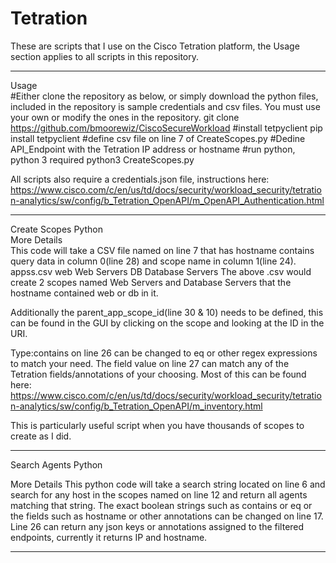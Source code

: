 # Tetration
These are scripts that I use on the Cisco Tetration platform, the Usage section applies to all scripts in this repository.

------------------------------------------------------------------------------------------------------------------------------
Usage  
#Either clone the repository as below, or simply download the python files, included in the repository is sample credentials and csv files. You must use your own or modify the ones in the repository. 
git clone https://github.com/bmoorewiz/CiscoSecureWorkload
#install tetpyclient
pip install tetpyclient
#define csv file on line 7 of CreateScopes.py
#Dedine API_Endpoint with the Tetration IP address or hostname
#run python, python 3 required
python3 CreateScopes.py

All scripts also require a credentials.json file, instructions here: https://www.cisco.com/c/en/us/td/docs/security/workload_security/tetration-analytics/sw/config/b_Tetration_OpenAPI/m_OpenAPI_Authentication.html

------------------------------------------------------------------------------------------------------------------------------
Create Scopes Python  
More Details  
This code will take a CSV file named on line 7 that has hostname contains query data in column 0(line 28) and scope name in column 1(line 24).
appss.csv
web Web Servers
DB Database Servers
The above .csv would create 2 scopes named Web Servers and Database Servers that the hostname contained web or db in it. 

Additionally the parent_app_scope_id(line 30 & 10) needs to be defined, this can be found in the GUI by clicking on the scope and looking at the ID in the URI. 

Type:contains on line 26 can be changed to eq or other regex expressions to match your need. The field value on line 27 can match any of the Tetration fields/annotations of your choosing. Most of this can be found here: https://www.cisco.com/c/en/us/td/docs/security/workload_security/tetration-analytics/sw/config/b_Tetration_OpenAPI/m_inventory.html

This is particularly useful script when you have thousands of scopes to create as I did.

------------------------------------------------------------------------------------------------------------------------------
Search Agents Python

More Details
This python code will take a search string located on line 6 and search for any host in the scopes named on line 12 and return all agents matching that string. The exact boolean strings such as contains or eq or the fields such as hostname or other annotations can be changed on line 17. 
Line 26 can return any json keys or annotations assigned to the filtered endpoints, currently it returns IP and hostname. 

------------------------------------------------------------------------------------------------------------------------------
